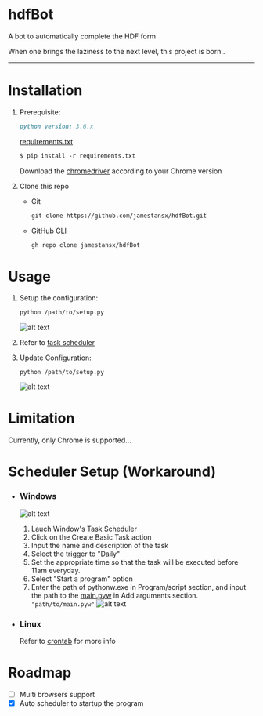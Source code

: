 # hdfBot

A bot to automatically complete the HDF form

When one brings the laziness to the next level, this project is born..

---

# Installation

1. Prerequisite:

   ```markdown
   python version: 3.6.x
   ```

   [requirements.txt](https://github.com/jamestansx/hdfBot/blob/daa28971bee5325672ee91cb25e79c03870d2fc4/requirements.txt)

   ```markdown
   $ pip install -r requirements.txt
   ```

   Download the [chromedriver](https://chromedriver.chromium.org/downloads) according to your Chrome version

2. Clone this repo

   - Git
     ```markdown
     git clone https://github.com/jamestansx/hdfBot.git
     ```
   - GitHub CLI
     ```markdown
     gh repo clone jamestansx/hdfBot
     ```

# Usage

1. Setup the configuration:
   ```markdown
   python /path/to/setup.py
   ```
   ![alt text](https://i.imgur.com/wVfrBIg.gif)
2. Refer to [task scheduler](<#Scheduler-Setup-(Workaround)>)
3. Update Configuration:

       python /path/to/setup.py
    ![alt text](https://i.imgur.com/yBq7TKZ.gif)



# Limitation

Currently, only Chrome is supported...

# Scheduler Setup (Workaround)

- ### Windows

  ![alt text](https://i.imgur.com/5gaX1tu.gif)
  1. Lauch Window's Task Scheduler
  2. Click on the Create Basic Task action
  3. Input the name and description of the task
  4. Select the trigger to "Daily"
  5. Set the appropriate time so that the task will be executed before 11am everyday.
  6. Select "Start a program" option
  7. Enter the path of pythonw.exe in Program/script section, and input the path to the [main.pyw](main.pyw) in Add arguments section.
     ` "path/to/main.pyw" `
     ![alt text](https://i.imgur.com/51WsJQE.png)

- ### Linux
  Refer to [crontab](https://crontab.guru/crontab.5.html) for more info

# Roadmap

- [ ] Multi browsers support
- [x] Auto scheduler to startup the program
